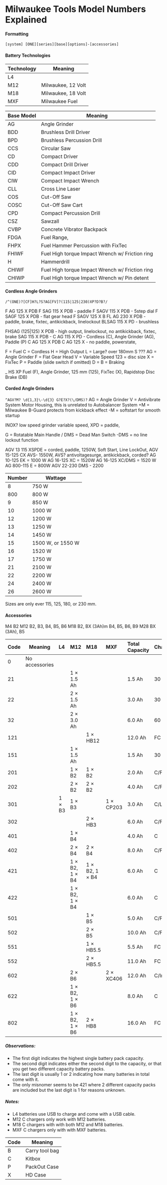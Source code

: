# Milwaukee Tools Model Numbers Explained
#### Formatting

`[system] [ONE][series][base][options]-[accessories]`

#### Battery Technologies
| Technology | Meaning |
| - | - |
| L4 | 
| M12 | Milwaukee, 12 Volt |
| M18 | Milwaukee, 18 Volt |
| MXF | Milwaukee Fuel |

| Base Model | Meaning |
| - | - |
| AG | Angle Grinder
| BDD | Brushless Drill Driver |
| BPD | Brushless Percussion Drill |
| CCS | Circular Saw |
| CD | Compact Driver |
| CDD | Compact Drill Driver |
| CID | Compact Impact Driver |
| CIW | Compact Impact Wrench |
| CLL | Cross Line Laser |
| COS | Cut-Off Saw |
| COSC | Cut-Off Saw Cart |
| CPD | Compact Percussion Drill |
| CSZ| Sawzall |
| CVBP | Concrete Vibrator Backpack |
| FDGA | Fuel Range, 
| FHPX | Fuel Hammer Percussion with FixTec
| FHIWF | Fuel High torque Impact Wrench w/ Friction ring
| H | Hammerdrill |
| CHIWF | Fuel High torque Impact Wrench w/ Friction ring
| CHIWP | Fuel High torque Impact Wrench w/ Pin detent

#### Cordless Angle Grinders
``` /^(ONE)?[CF]H?L?S?AG[FV]?(115|125|230)XP?D?B?/ ```

F  AG  125 X PDB
F SAG  115 X PDB - paddle
F SAGV 115 X PDB - 5step dial
F SAGF 125 X PDB - flat gear head
F SAGV 125 X B
FL AG  230 X PDB - paddle, brake, fixtec, antikickback, linelockout
BLSAG  115 X PD - brushless

FHSAG  (125|125) X PDB - high output, linelockout, no antikickback, fixtec, brake
  SAG  115 X PDB - 
C  AG  115 X PD - Cordless (C), Angle Grinder (AG), Paddle (P)
C  AG  125 X PDB
C  AG  125 X - no paddle, powerstate, 

F = Fuel
C = Cordless
 H = High Output
 L = Large? over 180mm
 S ???
   AG = Angle Grinder
     F = Flat Gear Head
     V = Variable Speed
      123 = disc size
         X = FixTec
           P = Paddle (slide switch if omitted)
            D = 
             B = Braking


_ HS XP
Fuel (F), Angle Grinder, 125 mm (125), FixTec (X), Rapidstop Disc Brake (DB)

#### Corded Angle Grinders

``` ^AGV?M? \d{1,3}\-\d{3} G?E?X?(\/DMS)? ```
AG = Angle Grinder
V = Antivibrate System Motor Housing, this is unrelated to Autobalancer System
+M = Milwaukee B-Guard protects from kickback effect
-M = softstart for smooth startup

INOX? low speed grinder variable speed, 
XPD = paddle, 

G = Rotatable Main Handle
/
DMS = Dead Man Switch
-DMS = no line lockout function

   AGV 13 115 XSPDE = corded, paddle, 1250W, Soft Start, Line LockOut, 
   AGV 15-125 CX AVS- 1550W, AVS? antivoltagesurge, antikickback, corded?
   AG 10-125 EK = 1000 W
   AG 16-125 XC = 1520W
   AG 16-125 XC/DMS = 1520 W
   AG 800-115 E = 800W
   AGV 22-230 DMS - 2200

| Number | Wattage |
| - | - |
| 8 | 750 W |
| 800 | 800 W |
| 9 | 850 W |
| 10 | 1000 W |
| 12 | 1200 W |
| 13 | 1250 W |
| 14 | 1450 W |
| 15 | 1500 W, or 1550 W |
| 16 | 1520 W |
| 17 | 1750 W |
| 21 | 2100 W |
| 22 | 2200 W |
| 24 | 2400 W |
| 26 | 2600 W |

Sizes are only ever 115, 125, 180, or 230 mm.

#### Accessories

M4 B2
M12 B2, B3, B4, B5, B6
M18 B2, BX (3Ah)m B4, B5, B6, B9
M28 BX (3Ah), B5

| Code | Meaning | L4 | M12 | M18 | MXF | Total Capacity | Charger
| - | - | :- | :- | :- | :- | :- | :- |
| 0 | No accessories | | | | | | |
| 21 | | | 1 &times; 1.5 Ah | | | 1.5 Ah | 30 min |
| 22 | | | 2 &times; 1.5 Ah | | | 3.0 Ah | 30 min |
| 32 | | | 2 &times; 3.0 Ah | | | 6.0 Ah | 60 min |
| 121 | | | | 1 &times; HB12 | | 12.0 Ah | FC |
| 151 | | | 1 &times; 1.5 Ah | | | 1.5 Ah | 30 min |
| 201 | | | 1 &times; B2 | 1 &times; B2 | | 2.0 Ah | C/FC |
| 202 | | | 2 &times; B2 | 2 &times; B2 | | 4.0 Ah | C/FC |
| 301 | | 1 &times; B3 | 1 &times; B3 | | 1 &times; CP203 | 3.0 Ah | C/L4 |
| 302 | | | | 2 &times; HB3 | | 6.0 Ah | C/FC |
| 401 | | | 1 &times; B4 | | | 4.0 Ah | C |
| 402 | | | 2 &times; B4 | 2 &times; B4 | | 8.0 Ah | C/FC |
| 421 | | | 1 &times; B2, 1 &times; B4 | 1 &times; B2, 1 &times; B4 | | 6.0 Ah | C |
| 422 | | | 1 &times; B2, 1 &times; B4 | | | 6.0 Ah | C |
| 501 | | | | 1 &times; B5 | | 5.0 Ah | C/FC |
| 502 | | | | 2 &times; B5 | | 10.0 Ah | C/FC |
| 551 | | | | 1 &times; HB5.5 | | 5.5 Ah | FC |
| 552 | | | | 2 &times; HB5.5 | | 11.0 Ah | FC |
| 602 | | | 2 &times; B6 | | 2 &times; XC406 | 12.0 Ah | C/Integrated |
| 622 | | | 1 &times; B2, 1 &times; B6 | | | 8.0 Ah | C |
| 802 | | | 1 &times; B2, 1 &times; B6 | 2 &times; HB8 | | 16.0 Ah | FC |

##### Observations:
- The first digit indicates the highest single battery pack capacity.
- The second digit indicates either the second digit to the capacity, or that you get two different capacity battery packs.
- The last digit is usually 1 or 2 indicating how many batteries in total come with it.
- The only misnomer seems to be 421 where 2 different capacity packs are included but the last digit is 1 for reasons unknown.

##### Notes:
- L4 batteries use USB to charge and come with a USB cable.
- M12 C chargers only work with M12 batteries.
- M18 C chargers with with both M12 and M18 batteries.
- MXF C chargers only with with MXF batteries.


| Code | Meaning |
| - | - |
| B | Carry tool bag |
| C | Kitbox |
| P | PackOut Case |
| X | HD Case |
